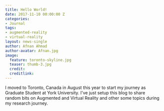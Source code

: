 ```yaml
---
title: Hello World!
date: 2017-11-10 00:00:00 Z
categories:
- Journal
tags:
- augmented-reality
- virtual-reality
layout: news-single
author: Afnan Ahmad
author-avatar: Afnan.jpg
image:
  feature: toronto-skyline.jpg
  teaser: thumb-3.jpg
  credit: 
  creditlink: 
---
```


I moved to Toronto, Canada in August this year to start my journey as Graduate Student at York University. I've just setup this blog to share random bits on Augmented and Virtual Reality and other some topics during my research journey.
